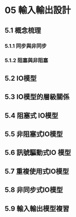 # 05 輸入輸出設計

## 5.1 概念梳理

### 5.1.1 同步與非同步

### 5.1.2 阻塞與非阻塞

## 5.2 IO模型

## 5.3 IO模型的層級關係

## 5.4 阻塞式 IO模型

## 5.5 非阻塞式IO模型

## 5.6 訊號驅動式IO 模型

## 5.7 重複使用式IO模型

## 5.8 非同步式IO模型

## 5.9 輸入輸出模型複習